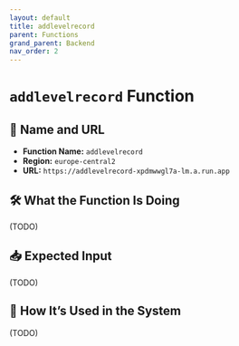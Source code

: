 ```yaml
---
layout: default
title: addlevelrecord
parent: Functions
grand_parent: Backend
nav_order: 2
---
```


# `addlevelrecord` Function

## 🔗 Name and URL

- **Function Name:** `addlevelrecord`
- **Region:** `europe-central2`
- **URL:** `https://addlevelrecord-xpdmwwgl7a-lm.a.run.app`

## 🛠️ What the Function Is Doing

(TODO)

## 📥 Expected Input

(TODO)

## 🔄 How It’s Used in the System

(TODO)
